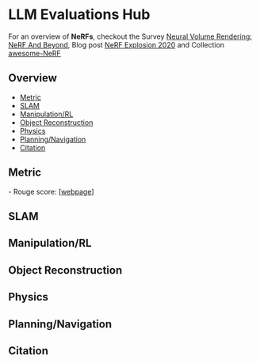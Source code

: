 <h1>LLM Evaluations Hub</h1>

<p>
For an overview of <strong>NeRFs</strong>, checkout the Survey 
<a href="https://example.com">Neural Volume Rendering: NeRF And Beyond</a>, Blog post 
<a href="https://example.com">NeRF Explosion 2020</a> 
and Collection 
<a href="https://example.com">awesome-NeRF</a>
</p>
        

<h2 class="section-title">Overview</h2>
<ul>
<li><a href="#metric">Metric</a></li>
<li><a href="#slam">SLAM</a></li>
<li><a href="#manipulation-rl">Manipulation/RL</a></li>
<li><a href="#object-reconstruction">Object Reconstruction</a></li>
<li><a href="#physics">Physics</a></li>
<li><a href="#planning-navigation">Planning/Navigation</a></li>
<li><a href="#citation">Citation</a></li>
</ul>
        
<div id="metric" class="section">
<h2 class="section-title">Metric</h2>
- Rouge score:  [<a href="https://huggingface.co/spaces/evaluate-metric/rouge">webpage</a>]      
<!-- Content for Object Pose Estimation -->
</div>


<!-- Repeat similar blocks for other sections -->
<div id="slam" class="section">
    <h2 class="section-title">SLAM</h2>
<!-- Content for SLAM -->
</div>

<div id="manipulation-rl" class="section">
    <h2 class="section-title">Manipulation/RL</h2>
    <!-- Content for Manipulation/RL -->
</div>
        
<div id="object-reconstruction" class="section">
    <h2 class="section-title">Object Reconstruction</h2>
    <!-- Content for Object Reconstruction -->
</div>
        
<div id="physics" class="section">
    <h2 class="section-title">Physics</h2>
    <!-- Content for Physics -->
</div>
        
<div id="planning-navigation" class="section">
    <h2 class="section-title">Planning/Navigation</h2>
    <!-- Content for Planning/Navigation -->
</div>
        
<div id="citation" class="section">
    <h2 class="section-title">Citation</h2>
    <!-- Content for Citation -->
</div>

